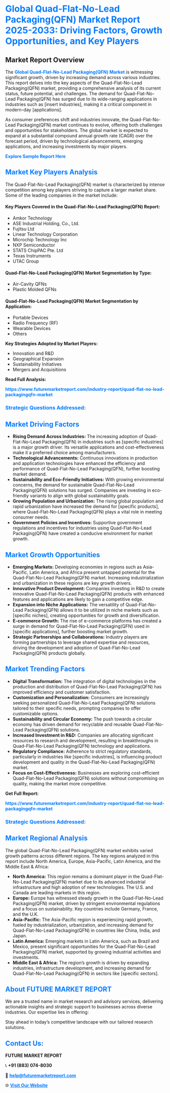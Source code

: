 <h1 style="color: #007BFF;">Global Quad-Flat-No-Lead Packaging(QFN) Market Report 2025-2033: Driving Factors, Growth Opportunities, and Key Players</h1>

<section id="overview">
<h2>Market Report Overview</h2>
<p>The <a href="https://www.futuremarketreport.com/industry-report/quad-flat-no-lead-packagingqfn-market" style="color: #007BFF; text-decoration: none;"><strong>Global Quad-Flat-No-Lead Packaging(QFN) Market</strong></a> is witnessing significant growth, driven by increasing demand across various industries. This report delves into the key aspects of the Quad-Flat-No-Lead Packaging(QFN) market, providing a comprehensive analysis of its current status, future potential, and challenges. The demand for Quad-Flat-No-Lead Packaging(QFN) has surged due to its wide-ranging applications in industries such as [insert industries], making it a critical component in modern-day [applications].</p>
<p>As consumer preferences shift and industries innovate, the Quad-Flat-No-Lead Packaging(QFN) market continues to evolve, offering both challenges and opportunities for stakeholders. The global market is expected to expand at a substantial compound annual growth rate (CAGR) over the forecast period, driven by technological advancements, emerging applications, and increasing investments by major players.</p>
</section>

<section id="overview">
<p><a href="https://www.futuremarketreport.com/request-sample/reportId=106132" style="color: #007BFF; text-decoration: none;"><strong>Explore Sample Report Here</strong></a></p>
</section>

<section id="key-players">
<h2 style="color: #007BFF;">Market Key Players Analysis</h2>
<p>The Quad-Flat-No-Lead Packaging(QFN) market is characterized by intense competition among key players striving to capture a larger market share. Some of the leading companies in the market include:</p>
<h4>Key Players Covered in the Quad-Flat-No-Lead Packaging(QFN) Report:</h4>
<ul><li>Amkor Technology</li><li>ASE Industrial Holding, Co., Ltd.</li><li>Fujitsu Ltd</li><li>Linear Technology Corporation</li><li>Microchip Technology Inc</li><li>NXP Semiconductor</li><li>STATS ChipPAC Pte. Ltd</li><li>Texas Instruments</li><li>UTAC Group</li></ul>
<h4>Quad-Flat-No-Lead Packaging(QFN) Market Segmentation by Type:</h4>
<ul><li>Air-Cavity QFNs</li><li>Plastic Molded QFNs</li></ul>

<h4>Quad-Flat-No-Lead Packaging(QFN) Market Segmentation by Application:</h4>
<ul><li>Portable Devices</li><li>Radio Frequency (RF)</li><li>Wearable Devices</li><li>Others</li></ul>
<p><strong>Key Strategies Adopted by Market Players:</strong></p>
<ul>
<li>Innovation and R&D</li>
<li>Geographical Expansion</li>
<li>Sustainability Initiatives</li>
<li>Mergers and Acquisitions</li>
</ul>
</section>

<section>
<p><strong>Read Full Analysis: </strong></p><a href="https://www.futuremarketreport.com/industry-report/quad-flat-no-lead-packagingqfn-market" style="color: #007BFF; text-decoration: none;"><strong>https://www.futuremarketreport.com/industry-report/quad-flat-no-lead-packagingqfn-market</strong></a>
<h3 style="color: #007BFF;">Strategic Questions Addressed:</h3>
</section>

<section id="driving-factors">
<h2 style="color: #007BFF;">Market Driving Factors</h2>
<ul>
<li><strong>Rising Demand Across Industries:</strong> The increasing adoption of Quad-Flat-No-Lead Packaging(QFN) in industries such as [specific industries] is a major growth driver. Its versatile applications and cost-effectiveness make it a preferred choice among manufacturers.</li>
<li><strong>Technological Advancements:</strong> Continuous innovations in production and application technologies have enhanced the efficiency and performance of Quad-Flat-No-Lead Packaging(QFN), further boosting market demand.</li>
<li><strong>Sustainability and Eco-Friendly Initiatives:</strong> With growing environmental concerns, the demand for sustainable Quad-Flat-No-Lead Packaging(QFN) solutions has surged. Companies are investing in eco-friendly variants to align with global sustainability goals.</li>
<li><strong>Growing Population and Urbanization:</strong> The rising global population and rapid urbanization have increased the demand for [specific products], where Quad-Flat-No-Lead Packaging(QFN) plays a vital role in meeting consumer needs.</li>
<li><strong>Government Policies and Incentives:</strong> Supportive government regulations and incentives for industries using Quad-Flat-No-Lead Packaging(QFN) have created a conducive environment for market growth.</li>
</ul>
</section>

<section id="growth-opportunities">
<h2 style="color: #007BFF;">Market Growth Opportunities</h2>
<ul>
<li><strong>Emerging Markets:</strong> Developing economies in regions such as Asia-Pacific, Latin America, and Africa present untapped potential for the Quad-Flat-No-Lead Packaging(QFN) market. Increasing industrialization and urbanization in these regions are key growth drivers.</li>
<li><strong>Innovative Product Development:</strong> Companies investing in R&D to create innovative Quad-Flat-No-Lead Packaging(QFN) products with enhanced features and applications are likely to gain a competitive edge.</li>
<li><strong>Expansion into Niche Applications:</strong> The versatility of Quad-Flat-No-Lead Packaging(QFN) allows it to be utilized in niche markets such as [specific niches], creating opportunities for growth and diversification.</li>
<li><strong>E-commerce Growth:</strong> The rise of e-commerce platforms has created a surge in demand for Quad-Flat-No-Lead Packaging(QFN) used in [specific applications], further boosting market growth.</li>
<li><strong>Strategic Partnerships and Collaborations:</strong> Industry players are forming partnerships to leverage shared expertise and resources, driving the development and adoption of Quad-Flat-No-Lead Packaging(QFN) products globally.</li>
</ul>
</section>

<section id="trending-factors">
<h2 style="color: #007BFF;">Market Trending Factors</h2>
<ul>
<li><strong>Digital Transformation:</strong> The integration of digital technologies in the production and distribution of Quad-Flat-No-Lead Packaging(QFN) has improved efficiency and customer satisfaction.</li>
<li><strong>Customization and Personalization:</strong> Consumers are increasingly seeking personalized Quad-Flat-No-Lead Packaging(QFN) solutions tailored to their specific needs, prompting companies to offer customizable options.</li>
<li><strong>Sustainability and Circular Economy:</strong> The push towards a circular economy has driven demand for recyclable and reusable Quad-Flat-No-Lead Packaging(QFN) solutions.</li>
<li><strong>Increased Investment in R&D:</strong> Companies are allocating significant resources to research and development, resulting in breakthroughs in Quad-Flat-No-Lead Packaging(QFN) technology and applications.</li>
<li><strong>Regulatory Compliance:</strong> Adherence to strict regulatory standards, particularly in industries like [specific industries], is influencing product development and quality in the Quad-Flat-No-Lead Packaging(QFN) market.</li>
<li><strong>Focus on Cost-Effectiveness:</strong> Businesses are exploring cost-efficient Quad-Flat-No-Lead Packaging(QFN) solutions without compromising on quality, making the market more competitive.</li>
</ul>
</section>

<section>
<p><strong>Get Full Report: </strong></p><a href="https://www.futuremarketreport.com/industry-report/quad-flat-no-lead-packagingqfn-market" style="color: #007BFF; text-decoration: none;"><strong>https://www.futuremarketreport.com/industry-report/quad-flat-no-lead-packagingqfn-market</strong></a>
<h3 style="color: #007BFF;">Strategic Questions Addressed:</h3>
</section>


<section id="regional-analysis">
<h2 style="color: #007BFF;">Market Regional Analysis</h2>
<p>The global Quad-Flat-No-Lead Packaging(QFN) market exhibits varied growth patterns across different regions. The key regions analyzed in this report include North America, Europe, Asia-Pacific, Latin America, and the Middle East & Africa:</p>
<ul>
<li><strong>North America:</strong> This region remains a dominant player in the Quad-Flat-No-Lead Packaging(QFN) market due to its advanced industrial infrastructure and high adoption of new technologies. The U.S. and Canada are leading markets in this region.</li>
<li><strong>Europe:</strong> Europe has witnessed steady growth in the Quad-Flat-No-Lead Packaging(QFN) market, driven by stringent environmental regulations and a focus on sustainability. Key countries include Germany, France, and the U.K.</li>
<li><strong>Asia-Pacific:</strong> The Asia-Pacific region is experiencing rapid growth, fueled by industrialization, urbanization, and increasing demand for Quad-Flat-No-Lead Packaging(QFN) in countries like China, India, and Japan.</li>
<li><strong>Latin America:</strong> Emerging markets in Latin America, such as Brazil and Mexico, present significant opportunities for the Quad-Flat-No-Lead Packaging(QFN) market, supported by growing industrial activities and investments.</li>
<li><strong>Middle East & Africa:</strong> The region’s growth is driven by expanding industries, infrastructure development, and increasing demand for Quad-Flat-No-Lead Packaging(QFN) in sectors like [specific sectors].</li>
</ul>
</section>

<footer>
<h2 style="color: #007BFF;">About FUTURE MARKET REPORT</h2>
<p>We are a trusted name in market research and advisory services, delivering actionable insights and strategic support to businesses across diverse industries. Our expertise lies in offering:</p>

<p>Stay ahead in today’s competitive landscape with our tailored research solutions.</p>

<h2 style="color: #007BFF;">Contact Us:</h2>
<p><strong>FUTURE MARKET REPORT</strong></p>
<p>📞 <strong>+91 (883) 074-8030</strong></p>
<p>📧 <strong><a href="mailto:help@futuremarketreport.com" style="color: #007BFF;">help@futuremarketreport.com</a></strong></p>
<p>🌐 <strong><a href="https://www.futuremarketreport.com/" style="color: #007BFF;">Visit Our Website</a></strong></p>
</footer>